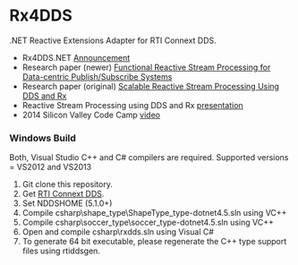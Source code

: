 Rx4DDS
==========

.NET Reactive Extensions Adapter for RTI Connext DDS.

- Rx4DDS.NET [Announcement](http://blogs.rti.com/2014/04/09/reactive-programming-using-rx4dds/)
- Research paper (newer) [Functional Reactive Stream Processing for Data-centric Publish/Subscribe Systems](http://community.rti.com/paper/functional-reactive-stream-processing-data-centric-publishsubscribe-systems)
- Research paper (original) [Scalable Reactive Stream Processing Using DDS and Rx](http://community.rti.com/paper/scalable-reactive-stream-processing-using-dds-and-rx) 
- Reactive Stream Processing using DDS and Rx [presentation](http://www.slideshare.net/SumantTambe/reactive-stream-processing-using-dds-and-rx)
- 2014 Silicon Valley Code Camp [video](https://vimeo.com/108753792)


### Windows Build
Both, Visual Studio C++ and C# compilers are required. Supported versions = VS2012 and VS2013 

1. Git clone this repository.
2. Get [RTI Connext DDS](http://www.rti.com/products/dds/).
3. Set NDDSHOME (5.1.0+)
4. Compile csharp\shape_type\ShapeType_type-dotnet4.5.sln using VC++
5. Compile csharp\soccer_type\soccer_type-dotnet4.5.sln using VC++
6. Open and compile csharp\rxdds.sln using Visual C#
7. To generate 64 bit executable, please regenerate the C++ type support files using rtiddsgen.
